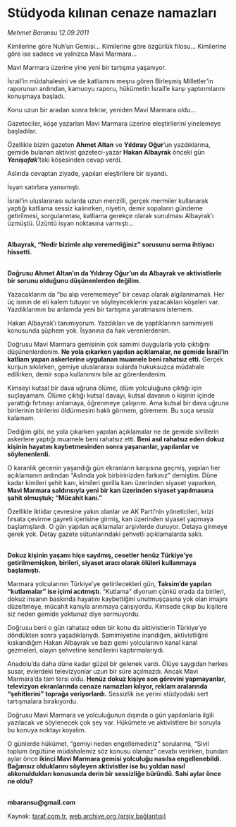 # Stüdyoda kılınan cenaze namazları

*Mehmet Baransu 12.09.2011*

<div class="yazi"><p>Kimilerine göre Nuh’un Gemisi... Kimilerine göre özgürlük filosu... Kimilerine göre ise sadece ve yalnızca Mavi Marmara... </p>
<p>Mavi Marmara üzerine yine yeni bir tartışma yaşanıyor. </p>
<p>İsrail’in müdahalesini ve de katliamını meşru gören Birleşmiş Milletler’in raporunun ardından, kamuoyu raporu, hükümetin İsrail’e karşı yaptırımlarını konuşmaya başladı.</p>
<p>Konu uzun bir aradan sonra tekrar, yeniden Mavi Marmara oldu... </p>
<p>Gazeteciler, köşe yazarları Mavi Marmara üzerine eleştirilerini yinelemeye başladılar. </p>
<p>Özellikle bizim gazeten <b>Ahmet Altan</b> ve <b>Yıldıray Oğur</b>’un yazdıklarına, gemide bulanan aktivist gazeteci-yazar <b>Hakan Albayrak</b> önceki gün <b><i>Yenişafak</i></b>’taki köşesinden cevap verdi. </p>
<p>Aslında cevaptan ziyade, yapılan eleştirilere bir isyandı. </p>
<p>İsyan satırlara yansımıştı. </p>
<p>İsrail’in uluslararası sularda uzun menzilli, gerçek mermiler kullanarak yaptığı katliama sessiz kalınırken, niyetin, demir sopaların gündeme getirilmesi, sorgulanması, katliama gerekçe olarak sunulması Albayrak’ı üzmüştü. Üzüntü isyan noktasına varmıştı... </p>
<p><b><br/>Albayrak, “Nedir bizimle alıp veremediğiniz” sorusunu sorma ihtiyacı hissetti. </b></p>
<p><b><br/>Doğrusu Ahmet Altan’ın da Yıldıray Oğur’un da Albayrak ve aktivistlerle bir sorunu olduğunu düşünenlerden değilim.</b> </p>
<p>Yazacaklarım da “bu alıp verememeye” bir cevap olarak algılanmamalı. Her üç ismin de eli kalem tutuyor ve söyleyeceklerini yazacakları köşeleri var. Yazdıklarımın bu anlamda yeni bir tartışma yaratmasını istemem. </p>
<p>Hakan Albayrak’ı tanımıyorum. Yazdıkları ve de yaptıklarının samimiyeti konusunda şüphem yok. İsyanına da hak verenlerdenim. </p>
<p>Doğrusu Mavi Marmara gemisinin çok samimi duygularla yola çıktığını düşünenlerdenim. <b>Ne yola çıkarken yapılan açıklamalar, ne gemide İsrail’in katliam yapan askerlerine uygulanan muamele beni rahatsız etti.</b> Gerçek kurşun sıkılırken, gemiye uluslararası sularda hukuksuzca müdahale edilirken, demir sopa kullanımını bile az görenlerdenim. </p>
<p>Kimseyi kutsal bir dava uğruna ölüme, ölüm yolculuğuna çıktığı için suçlayamam. Ölüme çıktığı kutsal davayı, kutsal davanın o kişinin içinde yarattığı fırtınayı anlamaya, öğrenmeye çalışırım. Ama kutsal bir dava uğruna birilerinin birilerini öldürmesini haklı görmem, göremem. Bu suça sessiz kalamam. </p>
<p>Dediğim gibi, ne yola çıkarken yapılan açıklamalar ne de gemide sivillerin askerlere yaptığı muamele beni rahatsız etti. <b>Beni asıl rahatsız eden dokuz kişinin hayatını kaybetmesinden sonra yaşananlar, yapılanlar ve söylenenlerdi.</b> </p>
<p>O karanlık gecenin yaşandığı gün ekranların karşısına geçmiş, yapılan her açıklamanın ardından “Aslında yok birbirinizden farkınız” demiştim. Düne kadar kimileri şehit kanı, kimileri gerilla kanı üzerinden siyaset yaparken, <b>Mavi Marmara saldırısıyla yeni bir kan üzerinden siyaset yapılmasına şahit olmuştuk; “Mücahit kanı.”</b> </p>
<p>Özellikle iktidar çevresine yakın olanlar ve AK Parti’nin yöneticileri, krizi fırsata çevirme gayreti içerisine girmiş, kan üzerinden siyaset yapmaya başlamışlardı. O gün yapılan açıklamalar arşivlerde duruyor. Detaya girmeye gerek yok. Detay gazete sütunlarındaki şehvetli açıklamalarda saklı. </p>
<p><b><br/>Dokuz kişinin yaşamı hiçe sayılmış, cesetler henüz Türkiye’ye getirilmemişken, birileri, siyaset aracı olarak ölüleri kullanmaya başlamıştı. </b></p>
<p>Marmara yolcularının Türkiye’ye getirilecekleri gün, <b>Taksim’de yapılan “kutlamalar” ise içimi acıtmıştı</b>. “Kutlama” diyorum çünkü orada da birileri, dokuz insanın baskında hayatını kaybettiğini unutmuşçasına yok olan imajını düzeltmeye, mücahit kanıyla arınmaya çalışıyordu. Kimsede çıkıp bu kişilere siz neden gemide yoktunuz diye sormuyordu. </p>
<p>Doğrusu beni o gün rahatsız eden bir konu da aktivistlerin Türkiye’ye döndükten sonra yaşadıklarıydı. Samimiyetine inandığım, aktivistliğini kıskandığım Hakan Albayrak ve bazı gemi yolcularının kanal kanal gezmeleri, olayın şehvetine kendilerini kaptırmalarıydı. </p>
<p>Anadolu’da daha düne kadar güzel bir gelenek vardı. Ölüye saygıdan herkes susar, evlerdeki televizyonlar uzun bir süre açılmazdı. Ancak Mavi Marmara’da tam tersi oldu. <b>Henüz dokuz kişiye son görevini yapmayanlar, televizyon ekranlarında cenaze namazları kılıyor, reklam aralarında “şehitlerini” toprağa veriyorlardı.</b> Sessizlik ise yerini stüdyodaki sert tartışmalara bırakıyordu. </p>
<p>Doğrusu Mavi Marmara ve yolculuğunun dışında o gün yapılanlarla ilgili yazılacak ve söylenecek çok şey var. Hükümete ve aktivistlere bir soruyla bu konuya noktayı koyalım. </p>
<p>O günlerde hükümet, “gemiyi neden engellemediniz” sorularına, “Sivil toplum örgütüne müdahalemiz söz konusu olamaz” cevabı verirken, bundan aylar önce <b>ikinci Mavi Marmara gemisi yolculuğu nasılsa engellenebildi. Bağımsız olduklarını söyleyen aktivistler ise bu yoldan nasıl alıkonuldukları konusunda derin bir sessizliğe büründü. Sahi aylar önce ne oldu?</b> </p>
<p><b><br/>mbaransu@gmail.com</b></p>
</div>

Kaynak: [taraf.com.tr](http://www.taraf.com.tr/mehmet-baransu/makale-studyoda-kilinan-cenaze-namazlari.htm), [web.archive.org (arşiv bağlantısı)](http://web.archive.org/web/20131107063334/http://www.taraf.com.tr/mehmet-baransu/makale-studyoda-kilinan-cenaze-namazlari.htm)
